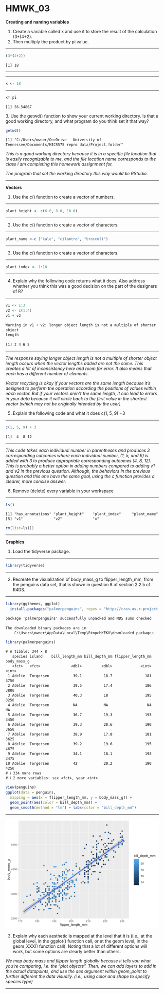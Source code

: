 # HMWK_03

**Creating and naming variables**  
1. Create a variable called x and use it to store the result of the
calculation (3\*(4+2).  
2. Then multiply the product by pi value.

------------------------------------------------------------------------

``` r
(3*(4+2))  
```

    [1] 18

------------------------------------------------------------------------

------------------------------------------------------------------------

``` r
x <- 18  
```

------------------------------------------------------------------------

``` r
x* pi
```

    [1] 56.54867

3\. Use the getwd() function to show your current working directory. Is
that a good working directory, and what program do you think set it that
way?

``` r
getwd() 
```

    [1] "C:/Users/owner/OneDrive - University of Tennessee/Documents/MICR575 repro data/Project.folder"

*This is a good working directory because it is in a specific file
location that is easily recognizable to me, and the file location name
corresponds to the class I am completing this homework assignment for.*

*The program that set the working directory this way would be RStudio.*

------------------------------------------------------------------------

**Vectors**  
1. Use the c() function to create a vector of numbers.

------------------------------------------------------------------------

``` r
plant_height <- c(6.0, 8.0, 10.0)  
```

------------------------------------------------------------------------

2.  Use the c() function to create a vector of characters.

------------------------------------------------------------------------

``` r
plant_name <-c ("kale", "cilantro", "broccoli")  
```

------------------------------------------------------------------------

3.  Use the c() function to create a vector of characters.

------------------------------------------------------------------------

``` r
plant_index <- 1:10  
```

------------------------------------------------------------------------

4.  Explain why the following code returns what it does. Also address
    whether you think this was a good decision on the part of the
    designers of R?

------------------------------------------------------------------------

``` r
v1 <- 1:3  
v2 <- c(1:4)  
v1 + v2  
```

    Warning in v1 + v2: longer object length is not a multiple of shorter object
    length

    [1] 2 4 6 5

------------------------------------------------------------------------

*The response saying longer object length is not a multiple of shorter
object length occurs when the vector lengths added are not the same.
This creates a lot of inconsistency here and room for error. It also
means that each has a different number of elements.*

*Vector recycling is okay if your vectors are the same length because
it’s designed to perform the operation according the positions of values
within each vector. But if your vectors aren’t the same length, it can
lead to errors in your data because it will circle back to the first
value in the shortest vector (which may not be originally intended by
the user).*

5.  Explain the following code and what it does c(1, 5, 9) +3

------------------------------------------------------------------------

``` r
c(1, 5, 9) + 3  
```

    [1]  4  8 12

------------------------------------------------------------------------

*This code takes each individual number in parentheses and produces 3
corresponding outcomes where each individual number, (1, 5, and 9) is
added with 3 to produce appropriate corresponding outcomes (4, 8, 12).
This is probably a better option in adding numbers compared to adding v1
and v2 in the previous question. Although, the behaviors in the previous
question and this one have the same goal, using the c function provides
a clearer, more concise answer.*

6.  Remove (delete) every variable in your workspace

------------------------------------------------------------------------

``` r
ls()  
```

    [1] "has_annotations" "plant_height"    "plant_index"     "plant_name"     
    [5] "v1"              "v2"              "x"              

``` r
rm(list=ls())  
```

------------------------------------------------------------------------

**Graphics**

1.  Load the tidyverse package.

------------------------------------------------------------------------

``` r
library(tidyverse)
```

------------------------------------------------------------------------

2.  Recreate the visualization of body_mass_g to flipper_length_mm, from
    the penguins data set, that is shown in question 8 of section 2.2.5
    of R4DS.

------------------------------------------------------------------------

``` r
library(ggthemes, ggplot)
  install.packages("palmerpenguins", repos = "http://cran.us.r-project.org") 
```

    package 'palmerpenguins' successfully unpacked and MD5 sums checked

    The downloaded binary packages are in
        C:\Users\owner\AppData\Local\Temp\RtmpcbKFKV\downloaded_packages

``` r
library(palmerpenguins)  
```

    # A tibble: 344 × 8
       species island    bill_length_mm bill_depth_mm flipper_length_mm body_mass_g
       <fct>   <fct>              <dbl>         <dbl>             <int>       <int>
     1 Adelie  Torgersen           39.1          18.7               181        3750
     2 Adelie  Torgersen           39.5          17.4               186        3800
     3 Adelie  Torgersen           40.3          18                 195        3250
     4 Adelie  Torgersen           NA            NA                  NA          NA
     5 Adelie  Torgersen           36.7          19.3               193        3450
     6 Adelie  Torgersen           39.3          20.6               190        3650
     7 Adelie  Torgersen           38.9          17.8               181        3625
     8 Adelie  Torgersen           39.2          19.6               195        4675
     9 Adelie  Torgersen           34.1          18.1               193        3475
    10 Adelie  Torgersen           42            20.2               190        4250
    # ℹ 334 more rows
    # ℹ 2 more variables: sex <fct>, year <int>

``` r
view(penguins) 
ggplot(data = penguins,
  mapping = aes(x = flipper_length_mm, y = body_mass_g)) + 
  geom_point(aes(color = bill_depth_mm)) + 
  geom_smooth(method = "lm") + labs(color = "bill_depth_mm")
```

------------------------------------------------------------------------
![](hmk_03_plot.png)

3.  Explain why each aesthetic is mapped at the level that it is (i.e.,
    at the global level, in the ggplot() function call, or at the geom
    level, in the geom_XXX() function call). Noting that a lot of
    different options will work, but some options are clearly better
    than others.

*We map body mass and flipper length globally because it tells you what
you’re comparing, i.e. the “plot objects”. Then, we can add layers to
add in the actual datapoints, and use the aes argument within geom_point
to further different the data visually. (i.e., using color and shape to
specify species type)*

------------------------------------------------------------------------
 

